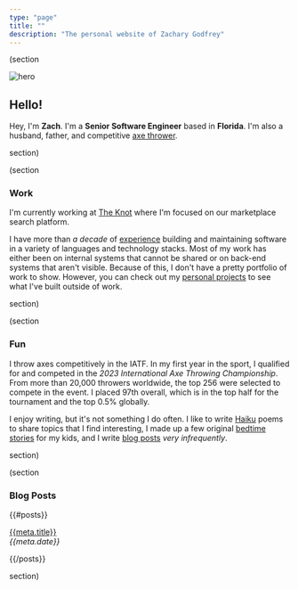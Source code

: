 ```yaml
---
type: "page"
title: ""
description: "The personal website of Zachary Godfrey"
---
```


(section

![hero](data:image/png;base64,{{>hero}})

## Hello!

Hey, I'm **Zach**. I'm a **Senior Software Engineer** based in **Florida**. I'm also a husband, father, and competitive [axe thrower](#fun).

section)

(section

### Work

I'm currently working at [The Knot](https://theknot.com) where I'm focused on our marketplace search platform.

I have more than *a decade* of [experience](/work) building and maintaining software in a variety of languages and technology stacks. Most of my work has either been on internal systems that cannot be shared or on back-end systems that aren't visible. Because of this, I don't have a pretty portfolio of work to show. However, you can check out my [personal projects](/projects) to see what I've built outside of work.

<!-- <p>
  <a class="button" href="/work">Work Experience</a>
  <a class="button" href="/projects">Personal Projects</a>
</p> -->

section)

(section

### Fun

I throw axes competitively in the IATF. In my first year in the sport, I qualified for and competed in the *2023 International Axe Throwing Championship*. From more than 20,000 throwers worldwide, the top 256 were selected to compete in the event. I placed 97th overall, which is in the top half for the tournament and the top 0.5% globally.

I enjoy writing, but it's not something I do often. I like to write [Haiku](/haiku) poems to share topics that I find interesting, I made up a few original [bedtime stories](/bedtime-stories) for my kids, and I write [blog posts](#blog-posts) *very infrequently*.

section)

(section

### Blog Posts

{{#posts}}

[{{meta.title}}](/{{{uri}}})\
*{{meta.date}}*

{{/posts}}

section)
